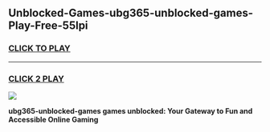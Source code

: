 
## Unblocked-Games-ubg365-unblocked-games-Play-Free-55lpi
<h3>
<a href="https://premium76.site?title=ubg365-unblocked-games&ref=20A">CLICK TO PLAY</a></h3>
<hr>

<h3>
<a href="https://premium76.site?title=ubg365-unblocked-games&ref=20A">CLICK 2 PLAY</a>
  
</h3>

<a href="https://premium76.site?title=ubg365-unblocked-games&ref=20A"><img src="https://clearcache.store/games.png"></a>


**ubg365-unblocked-games games unblocked: Your Gateway to Fun and Accessible Online Gaming**
